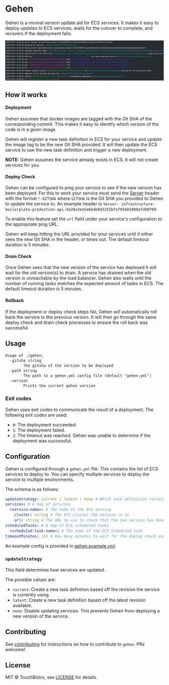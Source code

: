 # Gehen

Gehen is a mininal version update aid for ECS services.
It makes it easy to deploy updates to ECS services, waits for the cutover to complete, and recovers if the deployment fails.

![](docs/resources/gehen.jpg)

## How it works

#### Deployment

Gehen assumes that docker images are tagged with the Git SHA of the corresponding commit.
This makes it easy to identify which version of the code is in a given image.

Gehen will register a new task definition in ECS for your service and update the image tag to be the new Git SHA provided.
It will then update the ECS service to use the new task definition and trigger a new deployment.

**NOTE:** Gehen assumes the service already exists in ECS. It will not create services for you.

#### Deploy Check

Gehen can be configured to ping your service to see if the new version has been deployed.
For this to work your service must send the [Server](https://developer.mozilla.org/en-US/docs/Web/HTTP/Headers/Server) header with the format `*-GITSHA` where `GITSHA` is the Git SHA you provided to Gehen to update the service to. An example header is `Server: infrastructure-boilerplate-production-api-da39a3ee5e6b4b0d3255bfef95601890afd80709`.

To enable this feature set the `url` field under your service's configuration to the appropriate ping URL.

Gehen will keep hitting the URL provided for your services until it either sees the new Git SHA in the header, or times out. The default timeout duration is 5 minutes.

#### Drain Check

Once Gehen sees that the new version of the service has deployed it will wait for the old version(s) to drain.
A service has drained when the old version is unreachable by the load balancer.
Gehen also waits until the number of running tasks matches the expected amount of tasks in ECS.
The default timeout duration is 5 minutes.

#### Rollback

If the deployment or deploy check steps fail, Gehen will automatically roll back the service to the previous version.
It will then go through the same deploy check and drain check processes to ensure the roll back was successful.

## Usage

```
Usage of ./gehen:
  -gitsha string
        The gitsha of the version to be deployed
  -path string
        The path to a gehen.yml config file (default "gehen.yml")
  -version
        Prints the current gehen version
```

### Exit codes

Gehen uses exit codes to communicate the result of a deployment. The following exit codes are used:

- `0`: The deployment succeeded.
- `1`: The deployment failed.
- `2`: The timeout was reached. Gehen was unable to determine if the deployment was successful.

## Configuration

Gehen is configured through a `gehen.yml` file. This contains the list of ECS services to deploy to. You can specify multiple services to deploy the service to multiple environments.

The schema is as follows:

```yaml
updateStrategy: current | latest | none # Which task definition revision should be used
services: # A map of services
  <service-name>: # The name of the ECS service
    cluster: string # The ECS cluster the service is in
    url: string # The URL to use to check that the new version has been deployed
scheduledTasks: # A map of ECS scheduled tasks
  <scheduled-task-name>: # The name of the ECS scheduled task
timeoutMinutes: int # How many minutes to wait for the deploy check and drain check
```

An example config is provided in [gehen.example.yml](gehen.example.yml).

### `updateStrategy`

This field determines how services are updated.

The possible values are:

- `current`: Create a new task definition based off the revision the service is currently using.
- `latest`: Create a new task definition based off the latest revision available.
- `none`: Disable updating services. This prevents Gehen from deploying a new version of the service.

## Contributing

See [contributing](CONTRIBUTING.md) for instructions on how to contribute to `gehen`. PRs welcome!

## License

MIT © TouchBistro, see [LICENSE](LICENSE) for details.
